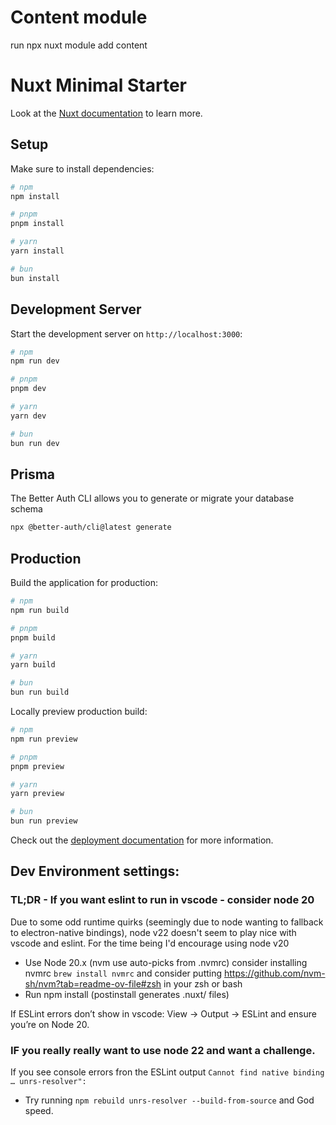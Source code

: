 # Content module
run npx nuxt module add content


# Nuxt Minimal Starter

Look at the [Nuxt documentation](https://nuxt.com/docs/getting-started/introduction) to learn more.

## Setup

Make sure to install dependencies:

```bash
# npm
npm install

# pnpm
pnpm install

# yarn
yarn install

# bun
bun install
```

## Development Server

Start the development server on `http://localhost:3000`:

```bash
# npm
npm run dev

# pnpm
pnpm dev

# yarn
yarn dev

# bun
bun run dev

```

## Prisma 
The Better Auth CLI allows you to generate or migrate your database schema 

```bash
npx @better-auth/cli@latest generate
```


## Production

Build the application for production:

```bash
# npm
npm run build

# pnpm
pnpm build

# yarn
yarn build

# bun
bun run build
```

Locally preview production build:

```bash
# npm
npm run preview

# pnpm
pnpm preview

# yarn
yarn preview

# bun
bun run preview
```

Check out the [deployment documentation](https://nuxt.com/docs/getting-started/deployment) for more information.

## Dev Environment settings:

### TL;DR - If you want eslint to run in vscode - consider node 20

Due to some odd runtime quirks (seemingly due to node wanting to fallback to electron-native bindings), node v22 doesn't seem to play nice with vscode and eslint. For the time being I'd encourage using node v20

- Use Node 20.x (nvm use auto-picks from .nvmrc) consider installing nvmrc `brew install nvmrc` and consider putting https://github.com/nvm-sh/nvm?tab=readme-ov-file#zsh in your zsh or bash
- Run npm install (postinstall generates .nuxt/ files)

If ESLint errors don’t show in vscode: View → Output → ESLint and ensure you’re on Node 20.

### IF you really really want to use node 22 and want a challenge.

If you see console errors fron the ESLint output `Cannot find native binding … unrs-resolver":`

- Try running `npm rebuild unrs-resolver --build-from-source` and God speed.




